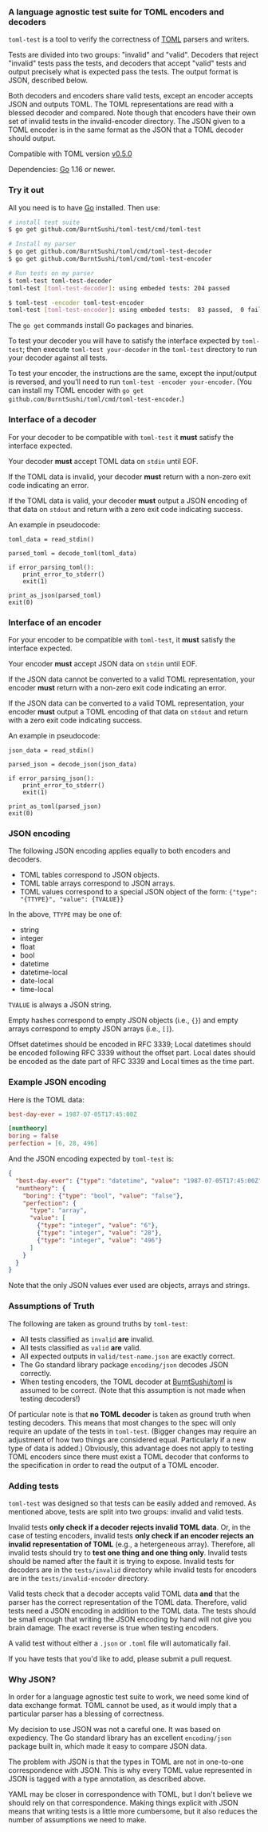 ### A language agnostic test suite for TOML encoders and decoders
`toml-test` is a tool to verify the correctness of [TOML][t] parsers and writers.

Tests are divided into two groups: "invalid" and "valid". Decoders that reject
"invalid" tests pass the tests, and decoders that accept "valid" tests and
output precisely what is expected pass the tests. The output format is JSON,
described below.

Both decoders and encoders share valid tests, except an encoder accepts JSON and
outputs TOML. The TOML representations are read with a blessed decoder and
compared. Note though that encoders have their own set of invalid tests in the
invalid-encoder directory. The JSON given to a TOML encoder is in the same
format as the JSON that a TOML decoder should output.

Compatible with TOML version [v0.5.0](https://toml.io/en/v0.5.0)

Dependencies: [Go](http://golang.org) 1.16 or newer.

[t]: https://toml.io

### Try it out
All you need is to have [Go](http://golang.org) installed. Then use:

```bash
# install test suite
$ go get github.com/BurntSushi/toml-test/cmd/toml-test

# Install my parser
$ go get github.com/BurntSushi/toml/cmd/toml-test-decoder
$ go get github.com/BurntSushi/toml/cmd/toml-test-encoder

# Run tests on my parser
$ toml-test toml-test-decoder
toml-test [toml-test-decoder]: using embeded tests: 204 passed

$ toml-test -encoder toml-test-encoder
toml-test [toml-test-encoder]: using embeded tests:  83 passed,  0 failed
```

The `go get` commands install Go packages and binaries.

To test your decoder you will have to satisfy the interface expected by
`toml-test`; then execute `toml-test your-decoder` in the `toml-test` directory
to run your decoder against all tests.

To test your encoder, the instructions are the same, except the input/output
is reversed, and you'll need to run `toml-test -encoder your-encoder`.
(You can install my TOML encoder with `go get
github.com/BurntSushi/toml/cmd/toml-test-encoder`.)

### Interface of a decoder
For your decoder to be compatible with `toml-test` it **must** satisfy the
interface expected.

Your decoder **must** accept TOML data on `stdin` until EOF.

If the TOML data is invalid, your decoder **must** return with a non-zero exit
code indicating an error.

If the TOML data is valid, your decoder **must** output a JSON encoding of that 
data on `stdout` and return with a zero exit code indicating success.

An example in pseudocode:

    toml_data = read_stdin()

    parsed_toml = decode_toml(toml_data)

    if error_parsing_toml():
        print_error_to_stderr()
        exit(1)

    print_as_json(parsed_toml)
    exit(0)

### Interface of an encoder
For your encoder to be compatible with `toml-test`, it **must** satisfy the 
interface expected.

Your encoder **must** accept JSON data on `stdin` until EOF.

If the JSON data cannot be converted to a valid TOML representation, your
encoder **must** return with a non-zero exit code indicating an error.

If the JSON data can be converted to a valid TOML representation, your encoder
**must** output a TOML encoding of that data on `stdout` and return with a zero
exit code indicating success.

An example in pseudocode:

    json_data = read_stdin()

    parsed_json = decode_json(json_data)

    if error_parsing_json():
        print_error_to_stderr()
        exit(1)

    print_as_toml(parsed_json)
    exit(0)

### JSON encoding
The following JSON encoding applies equally to both encoders and decoders.

- TOML tables correspond to JSON objects.
- TOML table arrays correspond to JSON arrays.
- TOML values correspond to a special JSON object of the form:
  `{"type": "{TTYPE}", "value": {TVALUE}}`

In the above, `TTYPE` may be one of:

- string
- integer
- float
- bool
- datetime
- datetime-local
- date-local
- time-local

`TVALUE` is always a JSON string.

Empty hashes correspond to empty JSON objects (i.e., `{}`) and empty arrays
correspond to empty JSON arrays (i.e., `[]`).

Offset datetimes should be encoded in RFC 3339; Local datetimes should be
encoded following RFC 3339 without the offset part. Local dates should be
encoded as the date part of RFC 3339 and Local times as the time part.

### Example JSON encoding
Here is the TOML data:

```toml
best-day-ever = 1987-07-05T17:45:00Z

[numtheory]
boring = false
perfection = [6, 28, 496]
```

And the JSON encoding expected by `toml-test` is:

```json
{
  "best-day-ever": {"type": "datetime", "value": "1987-07-05T17:45:00Z"},
  "numtheory": {
    "boring": {"type": "bool", "value": "false"},
    "perfection": {
      "type": "array",
      "value": [
        {"type": "integer", "value": "6"},
        {"type": "integer", "value": "28"},
        {"type": "integer", "value": "496"}
      ]
    }
  }
}
```

Note that the only JSON values ever used are objects, arrays and strings.

### Assumptions of Truth
The following are taken as ground truths by `toml-test`:

- All tests classified as `invalid` **are** invalid.
- All tests classified as `valid` **are** valid.
- All expected outputs in `valid/test-name.json` are exactly correct.
- The Go standard library package `encoding/json` decodes JSON correctly.
- When testing encoders, the TOML decoder at
  [BurntSushi/toml](https://github.com/BurntSushi/toml) is assumed to be 
  correct. (Note that this assumption is not made when testing decoders!)

Of particular note is that **no TOML decoder** is taken as ground truth when
testing decoders. This means that most changes to the spec will only require an
update of the tests in `toml-test`. (Bigger changes may require an adjustment of
how two things are considered equal. Particularly if a new type of data is
added.) Obviously, this advantage does not apply to testing TOML encoders since
there must exist a TOML decoder that conforms to the specification in order to
read the output of a TOML encoder.

### Adding tests
`toml-test` was designed so that tests can be easily added and removed. As
mentioned above, tests are split into two groups: invalid and valid tests. 

Invalid tests **only check if a decoder rejects invalid TOML data**. Or, in the
case of testing encoders, invalid tests **only check if an encoder rejects an
invalid representation of TOML** (e.g., a hetergeneous array). Therefore, all
invalid tests should try to **test one thing and one thing only**. Invalid tests
should be named after the fault it is trying to expose. Invalid tests for
decoders are in the `tests/invalid` directory while invalid tests for encoders
are in the `tests/invalid-encoder` directory.

Valid tests check that a decoder accepts valid TOML data **and** that the parser
has the correct representation of the TOML data. Therefore, valid tests need a
JSON encoding in addition to the TOML data. The tests should be small enough
that writing the JSON encoding by hand will not give you brain damage. The exact
reverse is true when testing encoders.

A valid test without either a `.json` or `.toml` file will automatically fail.

If you have tests that you'd like to add, please submit a pull request.

### Why JSON?
In order for a language agnostic test suite to work, we need some kind of data
exchange format. TOML cannot be used, as it would imply that a particular parser
has a blessing of correctness.

My decision to use JSON was not a careful one. It was based on expediency. The
Go standard library has an excellent `encoding/json` package built in, which
made it easy to compare JSON data.

The problem with JSON is that the types in TOML are not in one-to-one
correspondence with JSON. This is why every TOML value represented in JSON is
tagged with a type annotation, as described above.

YAML may be closer in correspondence with TOML, but I don't believe we should
rely on that correspondence. Making things explicit with JSON means that writing
tests is a little more cumbersome, but it also reduces the number of assumptions
we need to make.
